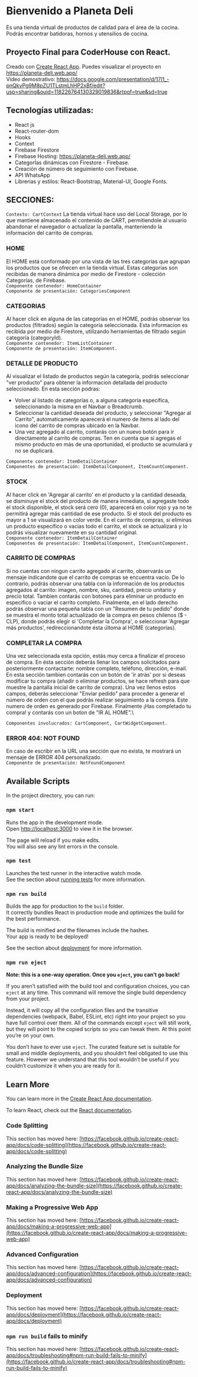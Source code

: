 # Bienvenido a Planeta Deli
Es una tienda virtual de productos de calidad para el área de la cocina.
Podrás encontrar batidoras, hornos y utensilios de cocina.

## Proyecto Final para CoderHouse con React.
Creado con [Create React App](https://github.com/facebook/create-react-app).
Puedes visualizar el proyecto en https://planeta-deli.web.app/ \
Video demostrativo: https://docs.google.com/presentation/d/17I1_-pnQkyPg9M8pZU1TLstmLhHP2xBf/edit?usp=sharing&ouid=118226764130329019836&rtpof=true&sd=true

## Tecnologías utilizadas:
- React js
- React-router-dom
- Hooks
- Context
- Firebase Firestore
- Firebase Hosting: https://planeta-deli.web.app/
- CategorÍas dinámicas con Firestore - Firebase.
- Creación de número de seguimiento con Firebase.
- API WhatsApp
- Librerias y estilos: React-Bootstrap, Material-UI, Google Fonts.

## SECCIONES:

`Contexto: CartContext`
La tienda virtual hace uso del Local Storage, por lo que mantiene almacenado el contenido de CART, permitiendole al usuario abandonar el navegador o actualizar la pantalla, manteniendo la información del carrito de compras. 

### HOME
El HOME está conformado por una vista de las tres categorías que agrupan los productos que se ofrecen en la tienda virtual.
Estas categorias son recibidas de manera dinámica por medio de Firestore - colección Categorías, de Firebase.\
`Componente contenedor: HomeContainer`\
`Componente de presentación: CategoriesComponent`

### CATEGORIAS
Al hacer click en alguna de las categorías en el HOME, podrás observar los productos (filtrados) según la categoría seleccionada. Esta informacion es recibida por medio de Firestore, utilizando herramientas de filtrado según categoría (categoryId).\
`Componente contenedor: ItemListContainer`\
`Componente de presentación: ItemComponent.`

### DETALLE DE PRODUCTO
Al visualizar el listado de productos según la categoría, podrás seleccionar "ver producto" para obtener la informacion detallada del producto seleccionado. En esta sección podras:
- Volver al listado de categorías o, a alguna categoria específica, seleccionando la misma en el Navbar o Breadcrumb.
- Seleccionar la cantidad deseada del producto, y seleccionar "Agregar al Carrito", automaticamente aparecerá el numero de items al lado del icono del carrito de compras ubicado en la Navbar.
- Una vez agregado al carrito, contarás con un nuevo botón para ir directamente al carrito de compras.
Ten en cuenta que si agregas el mismo producto en más de una oportunidad, el producto se acumulará y no se duplicará.

`Componente contenedor: ItemDetailContainer`\
`Componentes de presentación: ItemDetailComponent, ItemCountComponent.`

### STOCK
Al hacer click en 'Agregar al carrito' en el producto y la cantidad deseada, se disminuye el stock del producto de manera inmediata, si agregaste todo el stock disponible, el stock será cero (0), aparecerá en color rojo y ya no te permitirá agregar más cantidad de ese producto.
Si el stock del producto es mayor a 1 se visualizará en color verde.
En el carrito de compras, si eliminas un producto específico o vacias todo el carrito, el stock se actualizará y lo podrás visualizar nuevamente en su cantidad original.\
`Componente contenedor: ItemDetailContainer`\
`Componentes de presentación: ItemDetailComponent, ItemCountComponent.`

### CARRITO DE COMPRAS
Si no cuentas con ningun carrito agregado al carrito, observarás un mensaje indicandote que el carrito de compras se encuentra vacío.
De lo contrario, podrás observar una tabla con la información de los productos agregados al carrito: imagen, nombre, sku, cantidad, precio unitario y precio total.
Tambien contarás con botones para eliminar un producto en especifico o vaciar el carrito completo.
Finalmente, en el lado derecho podrás observar una pequeña tabla con un "Resumen de tu pedido" donde se muestra el monto total actualizado de la compra en pesos chilenos ($ - CLP), donde podrás elegir si 'Completar la Compra', o seleccionar 'Agregar más productos', redireccionandote ésta últoma al HOME (categorías).

### COMPLETAR LA COMPRA
Una vez seleccionada esta opción, estás muy cerca a finalizar el proceso de compra.
En ésta sección deberás llenar los campos solicitados para posteriormente contactarte: nombre completo, teléfono, dirección, e-mail. 
En esta sección tambien contarás con un botón de 'ir atrás' por si deseas modificar tu compra (añadir o eliminar productos, se hace refresh para que muestre la pantalla inicial de carrito de compra).
Una vez llenos estos campos, deberás seleccionar "Enviar pedido" para proceder a generar el número de orden con el que podrás realizar seguimiento a la compra. Este numero de orden es generado por Firebase. 
Finalmente ¡Has completado tu compra! y contarás con un boton de "IR AL HOME".\

`Componentes involucrados: CartComponent, CartWidgetComponent.`

### ERROR 404: NOT FOUND
En caso de escribir en la URL una sección que no exista, te mostrará un mensaje de ERROR 404 personalizado.\
`Componente de presentación: NotFoundComponent`


##


## Available Scripts

In the project directory, you can run:

### `npm start`

Runs the app in the development mode.\
Open [http://localhost:3000](http://localhost:3000) to view it in the browser.

The page will reload if you make edits.\
You will also see any lint errors in the console.

### `npm test`

Launches the test runner in the interactive watch mode.\
See the section about [running tests](https://facebook.github.io/create-react-app/docs/running-tests) for more information.

### `npm run build`

Builds the app for production to the `build` folder.\
It correctly bundles React in production mode and optimizes the build for the best performance.

The build is minified and the filenames include the hashes.\
Your app is ready to be deployed!

See the section about [deployment](https://facebook.github.io/create-react-app/docs/deployment) for more information.

### `npm run eject`

**Note: this is a one-way operation. Once you `eject`, you can’t go back!**

If you aren’t satisfied with the build tool and configuration choices, you can `eject` at any time. This command will remove the single build dependency from your project.

Instead, it will copy all the configuration files and the transitive dependencies (webpack, Babel, ESLint, etc) right into your project so you have full control over them. All of the commands except `eject` will still work, but they will point to the copied scripts so you can tweak them. At this point you’re on your own.

You don’t have to ever use `eject`. The curated feature set is suitable for small and middle deployments, and you shouldn’t feel obligated to use this feature. However we understand that this tool wouldn’t be useful if you couldn’t customize it when you are ready for it.

## Learn More

You can learn more in the [Create React App documentation](https://facebook.github.io/create-react-app/docs/getting-started).

To learn React, check out the [React documentation](https://reactjs.org/).

### Code Splitting

This section has moved here: [https://facebook.github.io/create-react-app/docs/code-splitting](https://facebook.github.io/create-react-app/docs/code-splitting)

### Analyzing the Bundle Size

This section has moved here: [https://facebook.github.io/create-react-app/docs/analyzing-the-bundle-size](https://facebook.github.io/create-react-app/docs/analyzing-the-bundle-size)

### Making a Progressive Web App

This section has moved here: [https://facebook.github.io/create-react-app/docs/making-a-progressive-web-app](https://facebook.github.io/create-react-app/docs/making-a-progressive-web-app)

### Advanced Configuration

This section has moved here: [https://facebook.github.io/create-react-app/docs/advanced-configuration](https://facebook.github.io/create-react-app/docs/advanced-configuration)

### Deployment

This section has moved here: [https://facebook.github.io/create-react-app/docs/deployment](https://facebook.github.io/create-react-app/docs/deployment)

### `npm run build` fails to minify

This section has moved here: [https://facebook.github.io/create-react-app/docs/troubleshooting#npm-run-build-fails-to-minify](https://facebook.github.io/create-react-app/docs/troubleshooting#npm-run-build-fails-to-minify)
